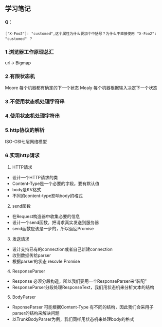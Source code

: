 ## 学习笔记 ## 

#### Q： ####
```
["X-Foo2"]: "customed",这个属性为什么要加个中括号？为什么不直接使用 "X-Foo2": "customed" ？
```

### 1.浏览器工作原理总汇 ### 
url-> Bigmap

### 2.有限状态机 ### 
Moore 每个机器都有确定的下一个状态
Mealy 每个机器根据输入决定下一个状态

### 3.不使用状态机处理字符串 ###

### 4.使用状态机处理字符串 ###

### 5.http协议的解析 ###
ISO-OSI七层网络模型

### 6.实现http请求 ###
1. HTTP请求
* 设计一个HTTP请求的类
* Content-Type是一个必要的字段，要有默认值
* body是KV格式
* 不同的content-type影响body的格式
2. send函数
* 在Request构造器中收集必要的信息
* 设计一个send函数，把请求真实发送到服务器
* send函数应该是一步的，所以返回Promise
3. 发送请求
* 设计支持已有的connection或者自己新建connection
* 收到数据传给parser
* 根据parser的状态 resovle Promise
4. ResponseParser
* Response 必须分段构造，所以我们要用一个ResponseParser来“装配”
* ResponseParser分段处理ResponseText，我们用状态机来分析文本的结构
5. BodyParser
* RsponseParser 可能根据Content-Type 有不同的结构，因此我们会采用子parser的结构来解决问题
* 以TrunkBodyParser为例，我们同样用状态机来处理body的格式